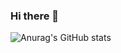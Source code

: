 ### Hi there 👋
![Anurag's GitHub stats](https://github-readme-stats.vercel.app/api?username=MarcosSSantana&show_icons=true&theme=dracula) 

<!--[![Top Langs](https://github-readme-stats.vercel.app/api/top-langs/?username=MarcosSSantana&langs_count=8&theme=dracula)](https://github.com/MarcosSSantana)


**MarcosSSantana/MarcosSSantana** is a ✨ _special_ ✨ repository because its `README.md` (this file) appears on your GitHub profile.

Here are some ideas to get you started:

- 🔭 I’m currently working on ...
- 🌱 I’m currently learning ...
- 👯 I’m looking to collaborate on ...
- 🤔 I’m looking for help with ...
- 💬 Ask me about ...
- 📫 How to reach me: ...
- 😄 Pronouns: ...
- ⚡ Fun fact: ...
-->
